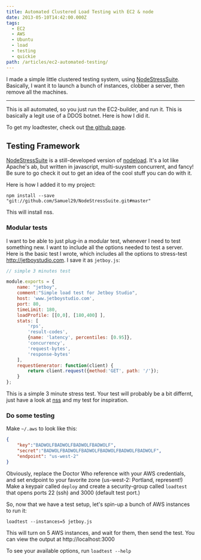 ```yaml
---
title: Automated Clustered Load Testing with EC2 & node
date: 2013-05-10T14:42:00.000Z
tags:
  - EC2
  - AWS
  - Ubuntu
  - load
  - testing
  - quickie
path: /articles/ec2-automated-testing/
---
```


I made a simple little clustered testing system, using [NodeStressSuite](https://github.com/Samuel29/NodeStressSuite). Basically, I want it to launch a bunch of instances, clobber a server, then remove all the machines.

--- 

This is all automated, so you just run the EC2-builder, and run it. This is basically a legit use of a DDOS botnet. Here is how I did it.

To get my loadtester, check out [the github page](https://github.com/konsumer/loadtester).

## Testing Framework

[NodeStressSuite](https://github.com/Samuel29/NodeStressSuite) is a still-developed version of [nodeload](https://github.com/benschmaus/nodeload). It's a lot like Apache's ab, but written in javascript, multi-suystem concurrent, and fancy! Be sure to go check it out to get an idea of the cool stuff you can do with it.

Here is how I added it to my project:

`npm install --save "git://github.com/Samuel29/NodeStressSuite.git#master"`

This will install nss.


### Modular tests

I want to be able to just plug-in a modular test, whenever I need to test something new.  I want to include all the options needed to test a server.  Here is the basic test I wrote, which includes all the options to stress-test http://jetboystudio.com. I save it as `jetboy.js`:

```javascript
// simple 3 minutes test

module.exports = {
    name: "jetboy",
    comment:"Simple load test for Jetboy Studio",
    host: 'www.jetboystudio.com',
    port: 80,
    timeLimit: 180,
    loadProfile: [[0,0], [180,400] ],
    stats: [
        'rps',
        'result-codes',
        {name: 'latency', percentiles: [0.95]},
        'concurrency',
        'request-bytes',
        'response-bytes'
    ],
    requestGenerator: function(client) {
        return client.request({method:'GET', path: '/'});
    }
};
```
This is a simple 3 minute stress test.
Your test will probably be a bit differnt, just have a look at [nss](https://github.com/Samuel29/NodeStressSuite) and my test for inspiration.

### Do some testing

Make `~/.aws` to look like this:

```json
{
    "key":"BADWOLFBADWOLFBADWOLFBADWOLF",
    "secret":"BADWOLFBADWOLFBADWOLFBADWOLFBADWOLFBADWOLF",
    "endpoint": "us-west-2"
}
```

Obviously, replace the Doctor Who reference with your AWS credentials, and set endpoint to your favorite zone (us-west-2: Portland, represent!) Make a keypair called `deploy` and create a security-group called `loadtest` that opens ports 22 (ssh) and 3000 (default test port.)

So, now that we have a test setup, let's spin-up a bunch of AWS instances to run it:

`loadtest --instances=5 jetboy.js`

This will turn on 5 AWS instances, and wait for them, then send the test. You can view the output at http://localhost:3000

To see your available options, run `loadtest --help`


